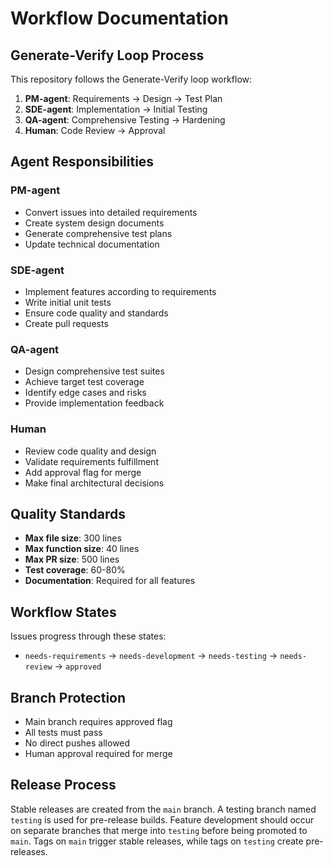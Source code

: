 # Workflow Documentation

## Generate-Verify Loop Process

This repository follows the Generate-Verify loop workflow:

1. **PM-agent**: Requirements → Design → Test Plan
2. **SDE-agent**: Implementation → Initial Testing
3. **QA-agent**: Comprehensive Testing → Hardening
4. **Human**: Code Review → Approval

## Agent Responsibilities

### PM-agent
- Convert issues into detailed requirements
- Create system design documents
- Generate comprehensive test plans
- Update technical documentation

### SDE-agent
- Implement features according to requirements
- Write initial unit tests
- Ensure code quality and standards
- Create pull requests

### QA-agent
- Design comprehensive test suites
- Achieve target test coverage
- Identify edge cases and risks
- Provide implementation feedback

### Human
- Review code quality and design
- Validate requirements fulfillment
- Add approval flag for merge
- Make final architectural decisions

## Quality Standards

- **Max file size**: 300 lines
- **Max function size**: 40 lines
- **Max PR size**: 500 lines
- **Test coverage**: 60-80%
- **Documentation**: Required for all features

## Workflow States

Issues progress through these states:
- `needs-requirements` → `needs-development` → `needs-testing` → `needs-review` → `approved`

## Branch Protection

- Main branch requires approved flag
- All tests must pass
- No direct pushes allowed
- Human approval required for merge

## Release Process

Stable releases are created from the `main` branch. A testing branch named `testing` is used for pre-release builds. Feature development should occur on separate branches that merge into `testing` before being promoted to `main`. Tags on `main` trigger stable releases, while tags on `testing` create pre-releases.

